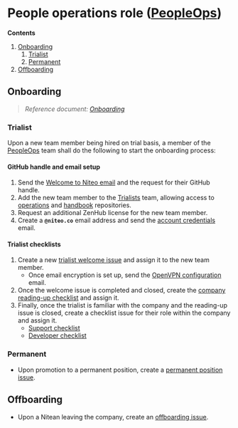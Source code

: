 # People operations role ([PeopleOps])

**Contents**
  1. [Onboarding](#onboarding)
      1. [Trialist](#trialist)
      1. [Permanent](#permanent)
  3. [Offboarding](#offboarding)

## Onboarding

> *Reference document: [Onboarding](onboarding.md)*


### Trialist

Upon a new team member being hired on trial basis, a member of the [PeopleOps] team shall do the following to start the onboarding process:

#### GitHub handle and email setup

1. Send the <a href="mailto:?
subject=Welcome to Niteo
&body=
Hey, welcome to Niteo!%0D%0A
%0D%0A
We keep everything related to work on GitHub so I will be short:%0D%0A
%0D%0A
• Firstly, please read https://github.com/niteoweb/handbook/blob/master/onboarding.md%0D%0A
• And reply with your GitHub handle.%0D%0A
%0D%0A
Regards%0D%0A%0D%0A
">Welcome to Niteo email</a> and the request for their GitHub handle.
1. Add the new team member to the [Trialists] team, allowing access to [operations](https://github.com/niteoweb/operations) and [handbook](https://github.com/niteoweb/handbook) repositories.
1. Request an additional ZenHub license for the new team member.
1. Create a **`@niteo.co`** email address and send the <a href="mailto:?
subject=Niteo Email Account and Onboarding Checklist
&cc=@niteo.co
&body=
Hey!%0D%0A
%0D%0A
Here's your Niteo email. You'll be using it for communication with us and for subscribing to websites.%0D%0A
%0D%0A
w: https://apps.rackspace.com/%0D%0A
u: [email]%0D%0A
p: [pass]%0D%0A
%0D%0A
Please change your password immediately after you log in. You can do that in the
 top right Settings menu.%0D%0A
%0D%0A
I've also created your onboarding checklist so you can continue with the onboarding process:%0D%0A
%0D%0A
• [LINK_ONBOARDING_CHECKLIST]%0D%0A
%0D%0A
Regards%0D%0A%0D%0A
"> account credentials </a> email.


#### Trialist checklists

1. Create a new [trialist welcome issue] and assign it to the new team member.
    * Once email encryption is set up, send the <a href="mailto:@niteo.co?
subject=Niteo OpenVPN
&body=
Hey!%0D%0A
%0D%0A
To securely connect to our internal intranet, Intra, you will first need to setup and connect to our VPN. %0D%0A
%0D%0A
I have attached your OpenVPN configuration files.%0D%0A
%0D%0A
Once configured, connect to our VPN and you should have access to our Intra pages, such as http://docs.niteo.co/.%0D%0A
%0D%0A
Regards%0D%0A%0D%0A
">OpenVPN configuration</a> email.
1. Once the welcome issue is completed and closed, create the [company reading-up checklist] and assign it.
1. Finally, once the trialist is familiar with the company and the reading-up issue is closed, create a checklist issue for their role within the company and assign it.
    * [Support checklist]
    * [Developer checklist]


### Permanent

* Upon promotion to a permanent position, create a [permanent position issue].


## Offboarding

* Upon a Nitean leaving the company, create an [offboarding issue].


[Trialist welcome issue]:
https://github.com/niteoweb/operations/issues/new?template=onboarding-trialist_0-welcome.md&title=Onboarding%20trialist%20welcome:%20[FirstName%20LastName]&label=people
[Company reading-up checklist]:
https://github.com/niteoweb/operations/issues/new?template=onboarding-trialist_1-reading.md&title=Onboarding%20company%20reading-up:%20[FirstName%20LastName]&label=people
[Developer checklist]:
https://github.com/niteoweb/operations/issues/new?template=onboarding-trialist_role-developer.md&title=Onboarding%20for%20developer:%20[FirstName%20LastName]&label=people
[Support checklist]:
https://github.com/niteoweb/operations/issues/new?template=onboarding-trialist_role-support.md&title=Onboarding%20for%20support:%20[FirstName%20LastName]&label=people
[Permanent position issue]:
https://github.com/niteoweb/operations/issues/new?template=onboarding-permanent-position.md&title=Onboarding%20for%20permanent%20position:%20[FirstName%20LastName]&label=people
[Offboarding issue]:
https://github.com/niteoweb/operations/issues/new?template=offboarding.md&title=Offboarding:%20[FirstName%20LastName]&label=people
[PeopleOps]: https://github.com/orgs/niteoweb/teams/peopleops
[Trialists]: https://github.com/orgs/niteoweb/teams/trialists
